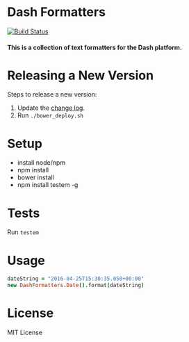 # Dash Formatters

[![Build Status](https://travis-ci.org/samaritanministries/dash-formatters.js.svg)](https://travis-ci.org/samaritanministries/dash-formatters.js)

#### This is a collection of text formatters for the Dash platform.

# Releasing a New Version

Steps to release a new version:

1. Update the [change log](/CHANGELOG.md).
2. Run `./bower_deploy.sh`

# Setup

* install node/npm
* npm install
* bower install
* npm install testem -g

# Tests

Run ```testem```

# Usage

```coffee
dateString = "2016-04-25T15:30:35.050+00:00"
new DashFormatters.Date().format(dateString)
```

# License

MIT License
